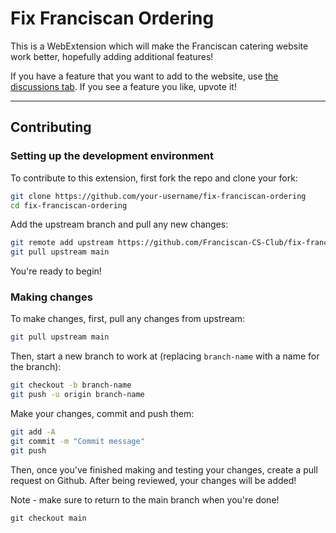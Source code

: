 # Fix Franciscan Ordering

This is a WebExtension which will make the Franciscan catering website work better, hopefully adding additional features!

If you have a feature that you want to add to the website, use [the discussions tab](https://github.com/Franciscan-CS-Club/fix-franciscan-ordering/discussions). If you see a feature you like, upvote it!

---

## Contributing

### Setting up the development environment

To contribute to this extension, first fork the repo and clone your fork:
```bash
git clone https://github.com/your-username/fix-franciscan-ordering
cd fix-franciscan-ordering
```
Add the upstream branch and pull any new changes:
```bash
git remote add upstream https://github.com/Franciscan-CS-Club/fix-franciscan-ordering
git pull upstream main
```
You're ready to begin!

### Making changes

To make changes, first, pull any changes from upstream:
```bash
git pull upstream main
```

Then, start a new branch to work at (replacing `branch-name` with a name for the branch):
```bash
git checkout -b branch-name
git push -u origin branch-name
```
Make your changes, commit and push them:
```bash
git add -A
git commit -m "Commit message"
git push
```

Then, once you've finished making and testing your changes, create a pull request on Github. After being reviewed, your changes will be added!


Note - make sure to return to the main branch when you're done!
```
git checkout main
```
